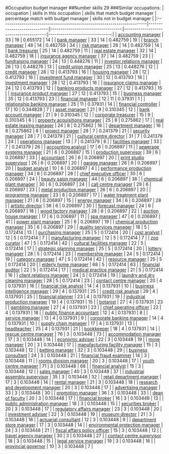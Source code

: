 #Occupation budget manager
##Number skills 29
###Similar occupations:
| occupation                                                              |   skills in this occupation |   skills that match budget manager |   percentage match with budget manager |   skills not in budget manager |
|:------------------------------------------------------------------------|----------------------------:|-----------------------------------:|---------------------------------------:|-------------------------------:|
| [accounting manager](accounting_manager.md)                             |                          33 |                                 19 |                               0.655172 |                             14 |
| [bank manager](bank_manager.md)                                         |                          33 |                                 14 |                               0.482759 |                             19 |
| [branch manager](branch_manager.md)                                     |                          48 |                                 14 |                               0.482759 |                             34 |
| [risk manager](risk_manager.md)                                         |                          28 |                                 14 |                               0.482759 |                             14 |
| [bank treasurer](bank_treasurer.md)                                     |                          25 |                                 14 |                               0.482759 |                             11 |
| [real estate manager](real_estate_manager.md)                           |                          32 |                                 14 |                               0.482759 |                             18 |
| [insurance agency manager](insurance_agency_manager.md)                 |                          37 |                                 14 |                               0.482759 |                             23 |
| [fundraising manager](fundraising_manager.md)                           |                          24 |                                 13 |                               0.448276 |                             11 |
| [investor relations manager](investor_relations_manager.md)             |                          26 |                                 13 |                               0.448276 |                             13 |
| [credit union manager](credit_union_manager.md)                         |                          25 |                                 13 |                               0.448276 |                             12 |
| [credit manager](credit_manager.md)                                     |                          28 |                                 12 |                               0.413793 |                             16 |
| [housing manager](housing_manager.md)                                   |                          28 |                                 12 |                               0.413793 |                             16 |
| [investment fund manager](investment_fund_manager.md)                   |                          30 |                                 12 |                               0.413793 |                             18 |
| [investment manager](investment_manager.md)                             |                          28 |                                 12 |                               0.413793 |                             16 |
| [insurance claims manager](insurance_claims_manager.md)                 |                          24 |                                 12 |                               0.413793 |                             12 |
| [banking products manager](banking_products_manager.md)                 |                          27 |                                 12 |                               0.413793 |                             15 |
| [insurance product manager](insurance_product_manager.md)               |                          27 |                                 12 |                               0.413793 |                             15 |
| [business manager](business_manager.md)                                 |                          35 |                                 12 |                               0.413793 |                             23 |
| [financial manager](financial_manager.md)                               |                          12 |                                 11 |                               0.37931  |                              1 |
| [relationship banking manager](relationship_banking_manager.md)         |                          25 |                                 11 |                               0.37931  |                             14 |
| [financial controller](financial_controller.md)                         |                          17 |                                 10 |                               0.344828 |                              7 |
| [asset manager](asset_manager.md)                                       |                          21 |                                  9 |                               0.310345 |                             12 |
| [bank account manager](bank_account_manager.md)                         |                          21 |                                  9 |                               0.310345 |                             12 |
| [corporate treasurer](corporate_treasurer.md)                           |                          15 |                                  9 |                               0.310345 |                              6 |
| [property acquisitions manager](property_acquisitions_manager.md)       |                          25 |                                  8 |                               0.275862 |                             17 |
| [real estate leasing manager](real_estate_leasing_manager.md)           |                          24 |                                  8 |                               0.275862 |                             16 |
| [department manager](department_manager.md)                             |                          16 |                                  8 |                               0.275862 |                              8 |
| [project manager](project_manager.md)                                   |                          28 |                                  7 |                               0.241379 |                             21 |
| [security manager](security_manager.md)                                 |                          28 |                                  7 |                               0.241379 |                             21 |
| [cultural centre director](cultural_centre_director.md)                 |                          31 |                                  7 |                               0.241379 |                             24 |
| [operations manager](operations_manager.md)                             |                          13 |                                  7 |                               0.241379 |                              6 |
| [facilities manager](facilities_manager.md)                             |                          33 |                                  7 |                               0.241379 |                             26 |
| [accounting analyst](accounting_analyst.md)                             |                          17 |                                  6 |                               0.206897 |                             11 |
| [sewerage systems manager](sewerage_systems_manager.md)                 |                          21 |                                  6 |                               0.206897 |                             15 |
| [production supervisor](production_supervisor.md)                       |                          39 |                                  6 |                               0.206897 |                             33 |
| [accountant](accountant.md)                                             |                          26 |                                  6 |                               0.206897 |                             20 |
| [print studio supervisor](print_studio_supervisor.md)                   |                          26 |                                  6 |                               0.206897 |                             20 |
| [garage manager](garage_manager.md)                                     |                          26 |                                  6 |                               0.206897 |                             20 |
| [budget analyst](budget_analyst.md)                                     |                          10 |                                  6 |                               0.206897 |                              4 |
| [performance production manager](performance_production_manager.md)     |                          34 |                                  6 |                               0.206897 |                             28 |
| [chief executive officer](chief_executive_officer.md)                   |                          30 |                                  6 |                               0.206897 |                             24 |
| [beauty salon manager](beauty_salon_manager.md)                         |                          44 |                                  6 |                               0.206897 |                             38 |
| [chemical plant manager](chemical_plant_manager.md)                     |                          30 |                                  6 |                               0.206897 |                             24 |
| [call centre manager](call_centre_manager.md)                           |                          29 |                                  6 |                               0.206897 |                             23 |
| [metal production manager](metal_production_manager.md)                 |                          26 |                                  6 |                               0.206897 |                             20 |
| [programme manager](programme_manager.md)                               |                          23 |                                  6 |                               0.206897 |                             17 |
| [water treatment plant manager](water_treatment_plant_manager.md)       |                          21 |                                  6 |                               0.206897 |                             15 |
| [energy manager](energy_manager.md)                                     |                          34 |                                  6 |                               0.206897 |                             28 |
| [artistic director](artistic_director.md)                               |                          36 |                                  6 |                               0.206897 |                             30 |
| [forecast manager](forecast_manager.md)                                 |                          24 |                                  6 |                               0.206897 |                             18 |
| [wood factory manager](wood_factory_manager.md)                         |                          28 |                                  6 |                               0.206897 |                             22 |
| [auction house manager](auction_house_manager.md)                       |                          17 |                                  6 |                               0.206897 |                             11 |
| [spa manager](spa_manager.md)                                           |                          47 |                                  6 |                               0.206897 |                             41 |
| [power plant manager](power_plant_manager.md)                           |                          25 |                                  6 |                               0.206897 |                             19 |
| [chemical production manager](chemical_production_manager.md)           |                          35 |                                  6 |                               0.206897 |                             29 |
| [quality services manager](quality_services_manager.md)                 |                          18 |                                  5 |                               0.172414 |                             13 |
| [purchasing manager](purchasing_manager.md)                             |                          25 |                                  5 |                               0.172414 |                             20 |
| [cost analyst](cost_analyst.md)                                         |                          12 |                                  5 |                               0.172414 |                              7 |
| [manufacturing manager](manufacturing_manager.md)                       |                          12 |                                  5 |                               0.172414 |                              7 |
| [zoo curator](zoo_curator.md)                                           |                          47 |                                  5 |                               0.172414 |                             42 |
| [cultural facilities manager](cultural_facilities_manager.md)           |                          22 |                                  5 |                               0.172414 |                             17 |
| [strategic planning manager](strategic_planning_manager.md)             |                          25 |                                  5 |                               0.172414 |                             20 |
| [lottery manager](lottery_manager.md)                                   |                          28 |                                  5 |                               0.172414 |                             23 |
| [membership manager](membership_manager.md)                             |                          24 |                                  5 |                               0.172414 |                             19 |
| [category manager](category_manager.md)                                 |                          47 |                                  5 |                               0.172414 |                             42 |
| [resource manager](resource_manager.md)                                 |                          25 |                                  5 |                               0.172414 |                             20 |
| [elderly home manager](elderly_home_manager.md)                         |                          68 |                                  5 |                               0.172414 |                             63 |
| [financial auditor](financial_auditor.md)                               |                          22 |                                  5 |                               0.172414 |                             17 |
| [medical practice manager](medical_practice_manager.md)                 |                          21 |                                  5 |                               0.172414 |                             16 |
| [client relations manager](client_relations_manager.md)                 |                          24 |                                  5 |                               0.172414 |                             19 |
| [laundry and dry cleaning manager](laundry_and_dry_cleaning_manager.md) |                          28 |                                  5 |                               0.172414 |                             23 |
| [contact centre manager](contact_centre_manager.md)                     |                          20 |                                  4 |                               0.137931 |                             16 |
| [financial risk analyst](financial_risk_analyst.md)                     |                          14 |                                  4 |                               0.137931 |                             10 |
| [business intelligence manager](business_intelligence_manager.md)       |                          29 |                                  4 |                               0.137931 |                             25 |
| [credit risk analyst](credit_risk_analyst.md)                           |                          29 |                                  4 |                               0.137931 |                             25 |
| [financial planner](financial_planner.md)                               |                          23 |                                  4 |                               0.137931 |                             19 |
| [industrial production manager](industrial_production_manager.md)       |                          19 |                                  4 |                               0.137931 |                             15 |
| [botanist](botanist.md)                                                 |                          27 |                                  4 |                               0.137931 |                             23 |
| [gambling manager](gambling_manager.md)                                 |                          27 |                                  4 |                               0.137931 |                             23 |
| [chief operating officer](chief_operating_officer.md)                   |                          22 |                                  4 |                               0.137931 |                             18 |
| [public finance accountant](public_finance_accountant.md)               |                          12 |                                  4 |                               0.137931 |                              8 |
| [service manager](service_manager.md)                                   |                          13 |                                  4 |                               0.137931 |                              9 |
| [corporate banking manager](corporate_banking_manager.md)               |                          14 |                                  4 |                               0.137931 |                             10 |
| [supply chain manager](supply_chain_manager.md)                         |                          17 |                                  4 |                               0.137931 |                             13 |
| [headteacher](headteacher.md)                                           |                          25 |                                  4 |                               0.137931 |                             21 |
| [bookkeeper](bookkeeper.md)                                             |                          18 |                                  4 |                               0.137931 |                             14 |
| [rescue centre manager](rescue_centre_manager.md)                       |                          76 |                                  3 |                               0.103448 |                             73 |
| [accommodation manager](accommodation_manager.md)                       |                          17 |                                  3 |                               0.103448 |                             14 |
| [economic adviser](economic_adviser.md)                                 |                          22 |                                  3 |                               0.103448 |                             19 |
| [move manager](move_manager.md)                                         |                          20 |                                  3 |                               0.103448 |                             17 |
| [manufacturing facility manager](manufacturing_facility_manager.md)     |                          15 |                                  3 |                               0.103448 |                             12 |
| [betting manager](betting_manager.md)                                   |                          32 |                                  3 |                               0.103448 |                             29 |
| [business consultant](business_consultant.md)                           |                          24 |                                  3 |                               0.103448 |                             21 |
| [financial fraud examiner](financial_fraud_examiner.md)                 |                          14 |                                  3 |                               0.103448 |                             11 |
| [rooms division manager](rooms_division_manager.md)                     |                          20 |                                  3 |                               0.103448 |                             17 |
| [youth centre manager](youth_centre_manager.md)                         |                          71 |                                  3 |                               0.103448 |                             68 |
| [financial analyst](financial_analyst.md)                               |                          15 |                                  3 |                               0.103448 |                             12 |
| [sales manager](sales_manager.md)                                       |                          40 |                                  3 |                               0.103448 |                             37 |
| [industrial assembly supervisor](industrial_assembly_supervisor.md)     |                          35 |                                  3 |                               0.103448 |                             32 |
| [retail department manager](retail_department_manager.md)               |                          17 |                                  3 |                               0.103448 |                             14 |
| [rental manager](rental_manager.md)                                     |                          21 |                                  3 |                               0.103448 |                             18 |
| [research and development manager](research_and_development_manager.md) |                          20 |                                  3 |                               0.103448 |                             17 |
| [advertising manager](advertising_manager.md)                           |                          33 |                                  3 |                               0.103448 |                             30 |
| [promotion manager](promotion_manager.md)                               |                          36 |                                  3 |                               0.103448 |                             33 |
| [dean of faculty](dean_of_faculty.md)                                   |                          20 |                                  3 |                               0.103448 |                             17 |
| [financial broker](financial_broker.md)                                 |                          16 |                                  3 |                               0.103448 |                             13 |
| [public administration manager](public_administration_manager.md)       |                          18 |                                  3 |                               0.103448 |                             15 |
| [securities broker](securities_broker.md)                               |                          20 |                                  3 |                               0.103448 |                             17 |
| [regulatory affairs manager](regulatory_affairs_manager.md)             |                          23 |                                  3 |                               0.103448 |                             20 |
| [investment adviser](investment_adviser.md)                             |                          22 |                                  3 |                               0.103448 |                             19 |
| [museum director](museum_director.md)                                   |                          21 |                                  3 |                               0.103448 |                             18 |
| [actuarial consultant](actuarial_consultant.md)                         |                          12 |                                  3 |                               0.103448 |                              9 |
| [department store manager](department_store_manager.md)                 |                          17 |                                  3 |                               0.103448 |                             14 |
| [environmental protection manager](environmental_protection_manager.md) |                          24 |                                  3 |                               0.103448 |                             21 |
| [fiscal affairs policy officer](fiscal_affairs_policy_officer.md)       |                          15 |                                  3 |                               0.103448 |                             12 |
| [travel agency manager](travel_agency_manager.md)                       |                          30 |                                  3 |                               0.103448 |                             27 |
| [contact centre supervisor](contact_centre_supervisor.md)               |                          18 |                                  3 |                               0.103448 |                             15 |
| [legal service manager](legal_service_manager.md)                       |                          19 |                                  3 |                               0.103448 |                             16 |
| [provincial governor](provincial_governor.md)                           |                          10 |                                  3 |                               0.103448 |                              7 |
